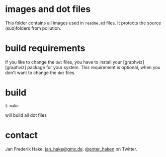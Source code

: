 # images and dot files 

This folder contains all images used in `readme.md` files.
It protects the source (sub)folders from pollution.

# build requirements

If you like to change the `dot` files, you have to install your [graphviz][graphviz] package for your system.
This requirement is optional, when you don't want to change the `dot` files.

# build

    $ make

will build all dot files

# contact

Jan Frederik Hake, <jan_hake@gmx.de>. [@enter_haken](https://twitter.com/enter_haken) on Twitter.

[rasmusConcept]: ../readme_images/rasmus_concept.png
